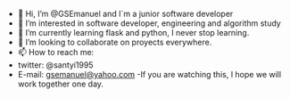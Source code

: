 - 👋 Hi, I’m @GSEmanuel and I´m a junior software developer
- 👀 I’m interested in software developer, engineering and algorithm study
- 🌱 I’m currently learning flask and python, I never stop learning.
- 💞️ I’m looking to collaborate on proyects everywhere.
- 📫 How to reach me: 
-    twitter: @santyi1995  
-    E-mail: gsemanuel@yahoo.com
-If you are watching this, I hope we will work together one day.
<!---
GSEmanuel/GSEmanuel is a ✨ special ✨ repository because its `README.md` (this file) appears on your GitHub profile.
You can click the Preview link to take a look at your changes.
--->
